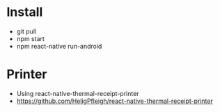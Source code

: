 # Install
+ git pull 
+ npm start
+ npm react-native run-android

# Printer 
+ Using react-native-thermal-receipt-printer
+ https://github.com/HeligPfleigh/react-native-thermal-receipt-printer